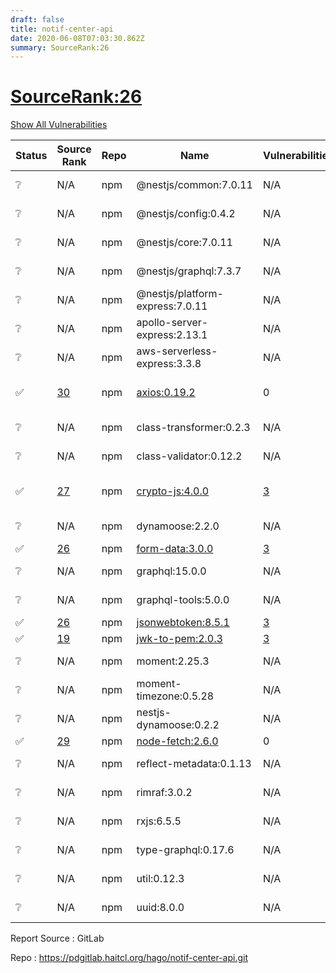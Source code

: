 ```yaml
---
draft: false
title: notif-center-api
date: 2020-06-08T07:03:30.862Z
summary: SourceRank:26
---
```


# <u>SourceRank:26</u>

<a onclick="var x=document.getElementsByName('vulnerabilities');var y=[...x].filter(e=>e.style.display=='none').length==0?'none':'block';x.forEach(e=>e.style.display=y);this.innerHTML=y=='none'?'Show All Vulnerabilities':'Hide All Vulnerabilities'" href="javascript:void(0)">Show All Vulnerabilities</a>

| Status | Source<br/>Rank | Repo | Name | Vulnerabilities | Remarks |
| - | - | - | - | - | - |
|❔|N/A|npm|@nestjs/common:7.0.11|N/A|Unknown Library|
|❔|N/A|npm|@nestjs/config:0.4.2|N/A|Unknown Library|
|❔|N/A|npm|@nestjs/core:7.0.11|N/A|Unknown Library|
|❔|N/A|npm|@nestjs/graphql:7.3.7|N/A|Unknown Library|
|❔|N/A|npm|@nestjs/platform-express:7.0.11|N/A|Unknown Library|
|❔|N/A|npm|apollo-server-express:2.13.1|N/A|Unknown Library|
|❔|N/A|npm|aws-serverless-express:3.3.8|N/A|Unknown Library|
|✅|[30](https://libraries.io/npm/axios/sourcerank)|npm|[axios:0.19.2](https://www.npmjs.com/package/axios)|0|react framework 1.7|
|❔|N/A|npm|class-transformer:0.2.3|N/A|Unknown Library|
|❔|N/A|npm|class-validator:0.12.2|N/A|Unknown Library|
|✅|[27](https://libraries.io/npm/crypto-js/sourcerank)|npm|[crypto-js:4.0.0](https://www.npmjs.com/package/crypto-js)|<a href="javascript:void(0)" onclick='var x=document.getElementById("crypto-js:4.0.0-vulnerabilities");x.style.display=x.style.display!="none"?"none":"block"'>3</a><div name='vulnerabilities' style='display:none' id='crypto-js:4.0.0-vulnerabilities'>[✅CVE-2018-16487](/vulnerabilities/cve-2018-16487/)<br />[✅CVE-2019-10744](/vulnerabilities/cve-2019-10744/)<br />[✅sonatype-2019-0500](/vulnerabilities/sonatype-2019-0500/)</div>|react framework 1.7|
|❔|N/A|npm|dynamoose:2.2.0|N/A|Unknown Library|
|✅|[26](https://libraries.io/npm/form-data/sourcerank)|npm|[form-data:3.0.0](https://www.npmjs.com/package/form-data)|<a href="javascript:void(0)" onclick='var x=document.getElementById("form-data:3.0.0-vulnerabilities");x.style.display=x.style.display!="none"?"none":"block"'>3</a><div name='vulnerabilities' style='display:none' id='form-data:3.0.0-vulnerabilities'>[✅CVE-2018-16487](/vulnerabilities/cve-2018-16487/)<br />[✅CVE-2019-10744](/vulnerabilities/cve-2019-10744/)<br />[✅sonatype-2019-0500](/vulnerabilities/sonatype-2019-0500/)</div>||
|❔|N/A|npm|graphql:15.0.0|N/A|Unknown Library|
|❔|N/A|npm|graphql-tools:5.0.0|N/A|Unknown Library|
|✅|[26](https://libraries.io/npm/jsonwebtoken/sourcerank)|npm|[jsonwebtoken:8.5.1](https://www.npmjs.com/package/jsonwebtoken)|<a href="javascript:void(0)" onclick='var x=document.getElementById("jsonwebtoken:8.5.1-vulnerabilities");x.style.display=x.style.display!="none"?"none":"block"'>3</a><div name='vulnerabilities' style='display:none' id='jsonwebtoken:8.5.1-vulnerabilities'>[✅CVE-2018-16487](/vulnerabilities/cve-2018-16487/)<br />[✅CVE-2019-10744](/vulnerabilities/cve-2019-10744/)<br />[✅sonatype-2019-0500](/vulnerabilities/sonatype-2019-0500/)</div>||
|✅|[19](https://libraries.io/npm/jwk-to-pem/sourcerank)|npm|[jwk-to-pem:2.0.3](https://www.npmjs.com/package/jwk-to-pem)|<a href="javascript:void(0)" onclick='var x=document.getElementById("jwk-to-pem:2.0.3-vulnerabilities");x.style.display=x.style.display!="none"?"none":"block"'>3</a><div name='vulnerabilities' style='display:none' id='jwk-to-pem:2.0.3-vulnerabilities'>[✅CVE-2018-16487](/vulnerabilities/cve-2018-16487/)<br />[✅CVE-2019-10744](/vulnerabilities/cve-2019-10744/)<br />[✅sonatype-2019-0500](/vulnerabilities/sonatype-2019-0500/)</div>||
|❔|N/A|npm|moment:2.25.3|N/A|Unknown Library|
|❔|N/A|npm|moment-timezone:0.5.28|N/A|Unknown Library|
|❔|N/A|npm|nestjs-dynamoose:0.2.2|N/A|Unknown Library|
|✅|[29](https://libraries.io/npm/node-fetch/sourcerank)|npm|[node-fetch:2.6.0](https://www.npmjs.com/package/node-fetch)|0||
|❔|N/A|npm|reflect-metadata:0.1.13|N/A|Unknown Library|
|❔|N/A|npm|rimraf:3.0.2|N/A|Unknown Library|
|❔|N/A|npm|rxjs:6.5.5|N/A|Unknown Library|
|❔|N/A|npm|type-graphql:0.17.6|N/A|Unknown Library|
|❔|N/A|npm|util:0.12.3|N/A|Unknown Library|
|❔|N/A|npm|uuid:8.0.0|N/A|Unknown Library|


Report Source : GitLab

Repo : https://pdgitlab.haitcl.org/hago/notif-center-api.git
